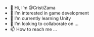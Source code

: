 - 👋 Hi, I’m @CristiZama
- 👀 I’m interested in game development
- 🌱 I’m currently learning Unity
- 💞️ I’m looking to collaborate on ...
- 📫 How to reach me ...

<!---
CristiZama/CristiZama is a ✨ special ✨ repository because its `README.md` (this file) appears on your GitHub profile.
You can click the Preview link to take a look at your changes.
--->
